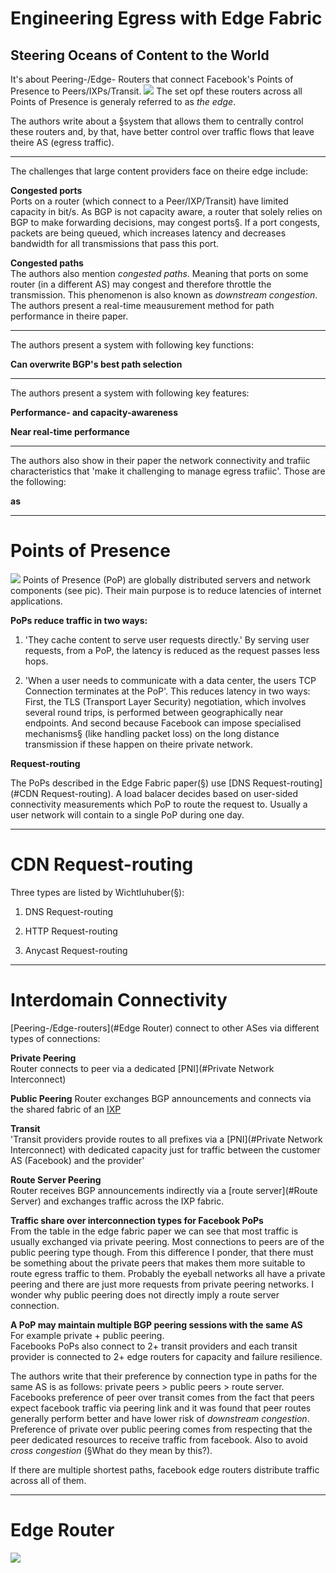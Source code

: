 Engineering Egress with Edge Fabric
===================================
## Steering Oceans of Content to the World

It's about Peering-/Edge- Routers that connect Facebook's Points of Presence to Peers/IXPs/Transit.
![](PoP.png)
The set opf these routers across all Points of Presence is generaly referred to as *the edge*.

The authors write about a §system that allows them to centrally control these routers and, by that, have better control over traffic flows that leave theire AS (egress traffic). 

---

The challenges that large content providers face on theire edge include:

**Congested ports**  
Ports on a router (which connect to a Peer/IXP/Transit) have limited capacity in bit/s. As BGP is not capacity aware, a router that solely relies on BGP to make forwarding decisions, may congest ports§. If a port congests, packets are being queued, which increases latency and decreases bandwidth for all transmissions that pass this port.

**Congested paths**  
The authors also mention *congested paths*. Meaning that ports on some router (in a different AS) may congest and therefore throttle the transmission. This phenomenon is also known as *downstream congestion*. The authors present a real-time meausurement method for path performance in theire paper.

---
The authors present a system with following key functions:

**Can overwrite BGP's best path selection**

---

The authors present a system with following key features:

**Performance- and capacity-awareness**


**Near real-time performance**

---

The authors also show in their paper the network connectivity and trafiic characteristics that 'make it challenging to manage egress trafiic'. Those are the following:

**as**

---

Points of Presence
=================
![](PoP.png)
Points of Presence (PoP) are globally distributed servers and network components (see pic). Their main purpose is to reduce latencies of internet applications.

**PoPs reduce traffic in two ways:**

1. 'They cache content to serve user requests directly.' By serving user requests, from a PoP, the latency is reduced as the request passes less hops.

2. 'When a user needs to communicate with a data center, the users TCP Connection terminates at the PoP'. This reduces latency in two ways: First, the TLS (Transport Layer Security) negotiation, which involves several round trips, is performed between geographically near endpoints. And second because Facebook can impose specialised mechanisms§ (like handling packet loss) on the long distance transmission if these happen on theire private network.

**Request-routing**

The PoPs described in the Edge Fabric paper(§) use [DNS Request-routing](#CDN Request-routing). A load balacer decides based on user-sided connectivity measurements which PoP to route the request to. Usually a user network will contain to a single PoP during one day.


---

CDN Request-routing
===================

Three types are listed by Wichtluhuber(§):

1. DNS Request-routing

2. HTTP Request-routing

3. Anycast Request-routing

---

Interdomain Connectivity
========================

[Peering-/Edge-routers](#Edge Router) connect to other ASes via different types of connections:

**Private Peering**  
Router connects to peer via a dedicated [PNI](#Private Network Interconnect)

**Public Peering**
Router exchanges BGP announcements and connects via the shared fabric of an [IXP](#IXP)

**Transit**  
'Transit providers provide routes to all prefixes via a [PNI](#Private Network Interconnect) with dedicated capacity just for traffic between the customer AS (Facebook) and the provider'

**Route Server Peering**  
Router receives BGP announcements indirectly via a [route server](#Route Server) and exchanges traffic across the IXP fabric. 

**Traffic share over interconnection types for Facebook PoPs**  
From the table in the edge fabric paper we can see that most traffic is usually exchanged via private peering. Most connections to peers are of the public peering type though. From this difference I ponder, that there must be something about the private peers that makes them more suitable to route egress traffic to them. Probably the eyeball networks all have a private peering and there are just more requests from private peering networks. I wonder why public peering does not directly imply a route server connection.  

**A PoP may maintain multiple BGP peering sessions with the same AS**  
For example private + public peering.  
Facebooks PoPs also connect to 2+ transit providers and each transit provider is connected to 2+ edge routers for capacity and failure resilience.  

The authors write that their preference by connection type in paths for the same AS is as follows: private peers > public peers > route
server.  
Facebooks preference of peer over transit comes from the fact that peers expect facebook traffic via peering link and it was found that peer routes generally perform better and have lower risk of *downstream congestion*.  
Preference of private over public peering comes from respecting that the peer dedicated resources to receive traffic from facebook. Also to avoid *cross congestion* (§What do they mean by this?).

If there are multiple shortest paths, facebook edge routers distribute traffic across all of them.

---

Edge Router
===========
![](EdgeRouter.png)

